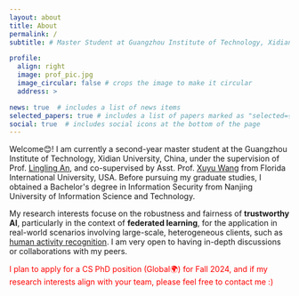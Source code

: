 ```yaml
---
layout: about
title: About
permalink: /
subtitle: # Master Student at Guangzhou Institute of Technology, Xidian University, China

profile:
  align: right
  image: prof_pic.jpg
  image_circular: false # crops the image to make it circular
  address: >

news: true  # includes a list of news items
selected_papers: true # includes a list of papers marked as "selected={true}"
social: true  # includes social icons at the bottom of the page
---
```


Welcome😊! I am currently a second-year master student at the Guangzhou Institute of Technology, Xidian University, China, under the supervision of Prof. [Lingling An](https://scholar.google.com/citations?hl=zh-CN&user=DZuZUBYAAAAJ&view_op=list_works&sortby=pubdate), and co-supervised by Asst. Prof. [Xuyu Wang](https://users.cs.fiu.edu/~xuywang/) from Florida International University, USA. Before pursuing my graduate studies, I obtained a Bachelor's degree in Information Security from Nanjing University of Information Science and Technology.

My research interests focuse on the robustness and fairness of **trustworthy AI**, particularly in the context of **federated learning**, for the application in real-world scenarios involving large-scale, heterogeneous clients, such as [human activity recognition](https://dl.acm.org/doi/pdf/10.1145/3580795). I am very open to having in-depth discussions or collaborations with my peers.

<span style="color:red"> I plan to apply for a CS PhD position (Global🌍) for Fall 2024, and if my research interests align with your team, please feel free to contact me :)